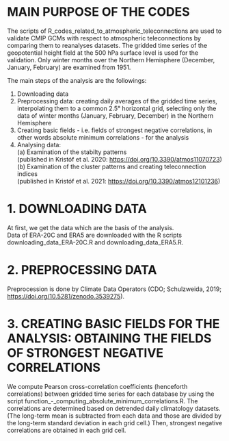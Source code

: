 # MAIN PURPOSE OF THE CODES

The scripts of R_codes_related_to_atmospheric_teleconnections are used to validate CMIP GCMs with respect to atmospheric teleconnections by comparing them to reanalyses datasets.
The gridded time series of the geopotential height field at the 500 hPa surface level is used for the validation. Only winter months over the Northern Hemisphere
(December, January, February) are examined from 1951.

The main steps of the analysis are the followings:
1. Downloading data
2. Preprocessing data: creating daily averages of the gridded time series, interpolating them to a common 2.5° horizontal grid, selecting only the data of winter months (January, February, December) in the Northern Hemisphere
3. Creating basic fields - i.e. fields of strongest negative correlations, in other words absolute minimum correlations - for the analysis
4. Analysing data: <br>
   (a) Examination of the stabilty patterns <br>
       (published in Kristóf et al. 2020: https://doi.org/10.3390/atmos11070723) <br>
   (b) Examination of the cluster patterns and creating teleconnection indices <br>
       (published in Kristóf et al. 2021: https://doi.org/10.3390/atmos12101236)
 
# 1. DOWNLOADING DATA
At first, we get the data which are the basis of the analysis. <br>
Data of ERA-20C and ERA5 are downloaded with the R scripts downloading_data_ERA-20C.R and downloading_data_ERA5.R.

# 2. PREPROCESSING DATA
Preprocession is done by Climate Data Operators (CDO; Schulzweida, 2019; https://doi.org/10.5281/zenodo.3539275).

# 3. CREATING BASIC FIELDS FOR THE ANALYSIS: OBTAINING THE FIELDS OF STRONGEST NEGATIVE CORRELATIONS
We compute Pearson cross-correlation coefficients (henceforth correlations) between gridded time series for each database by using the script function_-_computing_absolute_minimum_correlations.R. The correlations are determined based on detrended daily climatology datasets. (The long-term mean is subtracted from each data and those are divided by the long-term standard deviation in each grid cell.) Then, strongest negative correlations are obtained in each grid cell.

